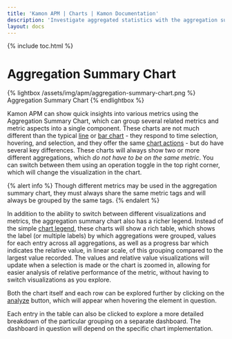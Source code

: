 ```yaml
---
title: 'Kamon APM | Charts | Kamon Documentation'
description: 'Investigate aggregated statistics with the aggregation summary chart'
layout: docs
---
```


{% include toc.html %}

Aggregation Summary Chart
=========================

{% lightbox /assets/img/apm/aggregation-summary-chart.png %}
Aggregation Summary Chart
{% endlightbox %}

Kamon APM can show quick insights into various metrics using the Aggregation Summary Chart, which can group several related metrics and metric aspects into a single component.
These charts are not much different than the typical [line] or [bar chart] - they respond to time selection, hovering, and selection, and they offer the same [chart actions] - but do have several key differences. These charts will always show two or more different aggregations, which _do not have to be on the same metric_. You can switch between them using an operation toggle in the top right corner, which will change the visualization in the chart.

{% alert info %}
Though different metrics may be used in the aggregation summary chart, they must always share the same metric tags and will always be grouped by the same tags.
{% endalert %}

In addition to the ability to switch between different visualizations and metrics, the aggregation summary chart also has a richer legend. Instead of the simple [chart legend], these charts will show a rich table, which shows the label (or multiple labels) by which aggregations were grouped, values for each entry across all aggregations, as well as a progress bar which indicates the relative value, in linear scale, of this grouping compared to the largest value recorded. The values and relative value visualizations will update when a selection is made or the chart is zoomed in, allowing for easier analysis of relative performance of the metric, without having to switch visualizations as you explore.

Both the chart itself and each row can be explored further by clicking on the [analyze] button, which will appear when hovering the element in question.

Each entry in the table can also be clicked to explore a more detailed breakdown of the particular grouping on a separate dashboard. The dashboard in question will depend on the specific chart implementation.

[line]: ../charts/#line-charts
[bar chart]: ../charts/#bar-charts
[chart legend]: ../charts/#chart-legend
[analyze]: ../../deep-dive/analyze/
[chart actions]: ../charts/#chart-operations
